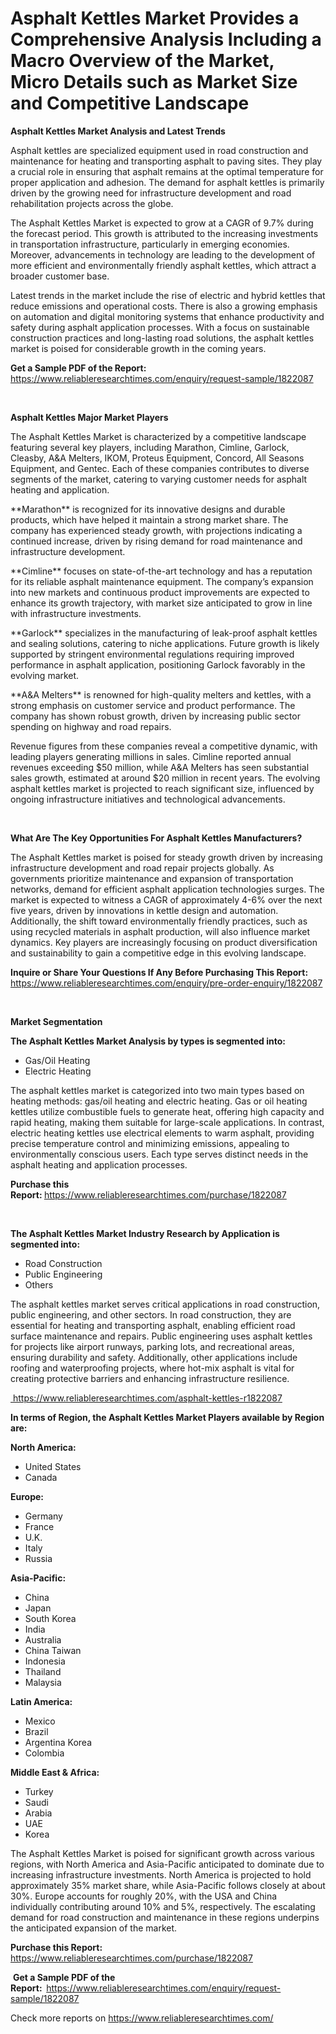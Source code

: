 <p><h1>Asphalt Kettles Market Provides a Comprehensive Analysis Including a Macro Overview of the Market, Micro Details such as Market Size and Competitive Landscape</h1></p><p><strong>Asphalt Kettles Market Analysis and Latest Trends</strong></p>
<p><p>Asphalt kettles are specialized equipment used in road construction and maintenance for heating and transporting asphalt to paving sites. They play a crucial role in ensuring that asphalt remains at the optimal temperature for proper application and adhesion. The demand for asphalt kettles is primarily driven by the growing need for infrastructure development and road rehabilitation projects across the globe.</p><p>The Asphalt Kettles Market is expected to grow at a CAGR of 9.7% during the forecast period. This growth is attributed to the increasing investments in transportation infrastructure, particularly in emerging economies. Moreover, advancements in technology are leading to the development of more efficient and environmentally friendly asphalt kettles, which attract a broader customer base. </p><p>Latest trends in the market include the rise of electric and hybrid kettles that reduce emissions and operational costs. There is also a growing emphasis on automation and digital monitoring systems that enhance productivity and safety during asphalt application processes. With a focus on sustainable construction practices and long-lasting road solutions, the asphalt kettles market is poised for considerable growth in the coming years.</p></p>
<p><strong>Get a Sample PDF of the Report:&nbsp;</strong> <a href="https://www.reliableresearchtimes.com/enquiry/request-sample/1822087?utm_campaign=2225&utm_medium=2&utm_source=Github&utm_content=ia&utm_term=18022025&utm_id=asphalt-kettles">https://www.reliableresearchtimes.com/enquiry/request-sample/1822087</a></p>
<p>&nbsp;</p>
<p><strong>Asphalt Kettles Major Market Players</strong></p>
<p><p>The Asphalt Kettles Market is characterized by a competitive landscape featuring several key players, including Marathon, Cimline, Garlock, Cleasby, A&A Melters, IKOM, Proteus Equipment, Concord, All Seasons Equipment, and Gentec. Each of these companies contributes to diverse segments of the market, catering to varying customer needs for asphalt heating and application.</p><p>**Marathon** is recognized for its innovative designs and durable products, which have helped it maintain a strong market share. The company has experienced steady growth, with projections indicating a continued increase, driven by rising demand for road maintenance and infrastructure development.</p><p>**Cimline** focuses on state-of-the-art technology and has a reputation for its reliable asphalt maintenance equipment. The company’s expansion into new markets and continuous product improvements are expected to enhance its growth trajectory, with market size anticipated to grow in line with infrastructure investments.</p><p>**Garlock** specializes in the manufacturing of leak-proof asphalt kettles and sealing solutions, catering to niche applications. Future growth is likely supported by stringent environmental regulations requiring improved performance in asphalt application, positioning Garlock favorably in the evolving market.</p><p>**A&A Melters** is renowned for high-quality melters and kettles, with a strong emphasis on customer service and product performance. The company has shown robust growth, driven by increasing public sector spending on highway and road repairs.</p><p>Revenue figures from these companies reveal a competitive dynamic, with leading players generating millions in sales. Cimline reported annual revenues exceeding $50 million, while A&A Melters has seen substantial sales growth, estimated at around $20 million in recent years. The evolving asphalt kettles market is projected to reach significant size, influenced by ongoing infrastructure initiatives and technological advancements.</p></p>
<p>&nbsp;</p>
<p><strong>What Are The Key Opportunities For Asphalt Kettles Manufacturers?</strong></p>
<p><p>The Asphalt Kettles market is poised for steady growth driven by increasing infrastructure development and road repair projects globally. As governments prioritize maintenance and expansion of transportation networks, demand for efficient asphalt application technologies surges. The market is expected to witness a CAGR of approximately 4-6% over the next five years, driven by innovations in kettle design and automation. Additionally, the shift toward environmentally friendly practices, such as using recycled materials in asphalt production, will also influence market dynamics. Key players are increasingly focusing on product diversification and sustainability to gain a competitive edge in this evolving landscape.</p></p>
<p><strong>Inquire or Share Your Questions If Any Before Purchasing This Report:</strong> <a href="https://www.reliableresearchtimes.com/enquiry/pre-order-enquiry/1822087?utm_campaign=2225&utm_medium=2&utm_source=Github&utm_content=ia&utm_term=18022025&utm_id=asphalt-kettles">https://www.reliableresearchtimes.com/enquiry/pre-order-enquiry/1822087</a></p>
<p>&nbsp;</p>
<p><strong>Market Segmentation</strong></p>
<p><strong>The Asphalt Kettles Market Analysis by types is segmented into:</strong></p>
<p><ul><li>Gas/Oil Heating</li><li>Electric Heating</li></ul></p>
<p><p>The asphalt kettles market is categorized into two main types based on heating methods: gas/oil heating and electric heating. Gas or oil heating kettles utilize combustible fuels to generate heat, offering high capacity and rapid heating, making them suitable for large-scale applications. In contrast, electric heating kettles use electrical elements to warm asphalt, providing precise temperature control and minimizing emissions, appealing to environmentally conscious users. Each type serves distinct needs in the asphalt heating and application processes.</p></p>
<p><strong>Purchase this Report:&nbsp;</strong><a href="https://www.reliableresearchtimes.com/purchase/1822087?utm_campaign=2225&utm_medium=2&utm_source=Github&utm_content=ia&utm_term=18022025&utm_id=asphalt-kettles">https://www.reliableresearchtimes.com/purchase/1822087</a></p>
<p>&nbsp;</p>
<p><strong>The Asphalt Kettles Market Industry Research by Application is segmented into:</strong></p>
<p><ul><li>Road Construction</li><li>Public Engineering</li><li>Others</li></ul></p>
<p><p>The asphalt kettles market serves critical applications in road construction, public engineering, and other sectors. In road construction, they are essential for heating and transporting asphalt, enabling efficient road surface maintenance and repairs. Public engineering uses asphalt kettles for projects like airport runways, parking lots, and recreational areas, ensuring durability and safety. Additionally, other applications include roofing and waterproofing projects, where hot-mix asphalt is vital for creating protective barriers and enhancing infrastructure resilience.</p></p>
<p><a href="https://www.reliableresearchtimes.com/asphalt-kettles-r1822087?utm_campaign=2225&utm_medium=2&utm_source=Github&utm_content=ia&utm_term=18022025&utm_id=asphalt-kettles">&nbsp;https://www.reliableresearchtimes.com/asphalt-kettles-r1822087</a></p>
<p><strong>In terms of Region, the Asphalt Kettles Market Players available by Region are:</strong></p>
<p>
    <p> <strong> North America: </strong>
        <ul>
            <li>United States</li>
            <li>Canada</li>
        </ul>
        </p> 
    <p> <strong> Europe: </strong>
        <ul>
            <li>Germany</li>
            <li>France</li>
            <li>U.K.</li>
            <li>Italy</li>
            <li>Russia</li>
        </ul>
        </p> 
    <p> <strong> Asia-Pacific: </strong>
        <ul>
            <li>China</li>
            <li>Japan</li>
            <li>South Korea</li>
            <li>India</li>
            <li>Australia</li>
            <li>China Taiwan</li>
            <li>Indonesia</li>
            <li>Thailand</li>
            <li>Malaysia</li>
        </ul>
        </p> 
    <p> <strong> Latin America: </strong>
        <ul>
            <li>Mexico</li>
            <li>Brazil</li>
            <li>Argentina Korea</li>
            <li>Colombia</li>
        </ul>
        </p> 
    <p> <strong> Middle East & Africa: </strong>
        <ul>
            <li>Turkey</li>
            <li>Saudi</li>
            <li>Arabia</li>
            <li>UAE</li>
            <li>Korea</li>
        </ul>
    </p>
    </p>
<p><p>The Asphalt Kettles Market is poised for significant growth across various regions, with North America and Asia-Pacific anticipated to dominate due to increasing infrastructure investments. North America is projected to hold approximately 35% market share, while Asia-Pacific follows closely at about 30%. Europe accounts for roughly 20%, with the USA and China individually contributing around 10% and 5%, respectively. The escalating demand for road construction and maintenance in these regions underpins the anticipated expansion of the market.</p></p>
<p><strong>Purchase this Report: </strong><a href="https://www.reliableresearchtimes.com/purchase/1822087?utm_campaign=2225&utm_medium=2&utm_source=Github&utm_content=ia&utm_term=18022025&utm_id=asphalt-kettles">https://www.reliableresearchtimes.com/purchase/1822087</a></p>
<p>&nbsp;<strong>Get a Sample PDF of the Report:&nbsp;&nbsp;</strong><a href="https://www.reliableresearchtimes.com/enquiry/request-sample/1822087?utm_campaign=2225&utm_medium=2&utm_source=Github&utm_content=ia&utm_term=18022025&utm_id=asphalt-kettles">https://www.reliableresearchtimes.com/enquiry/request-sample/1822087</a></p>
<p><strong></strong></p>
<p>Check more reports on <a href="https://www.reliableresearchtimes.com/?utm_campaign=2225&utm_medium=2&utm_source=Github&utm_content=ia&utm_term=18022025&utm_id=asphalt-kettles">https://www.reliableresearchtimes.com/</a></p>